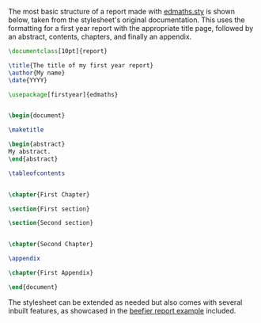 The most basic structure of a report made with [edmaths.sty](https://github.com/Foggalong/edinburgh-math-latex/blob/master/edmaths.sty) is shown below, taken from the stylesheet's original documentation. This uses the formatting for a first year report with the appropriate title page, followed by an abstract, contents, chapters, and finally an appendix.


```latex
\documentclass[10pt]{report}

\title{The title of my first year report}
\author{My name}
\date{YYYY}

\usepackage[firstyear]{edmaths}


\begin{document}

\maketitle

\begin{abstract}
My abstract.
\end{abstract}

\tableofcontents


\chapter{First Chapter}

\section{First section}

\section{Second section}


\chapter{Second Chapter}

\appendix

\chapter{First Appendix}

\end{document}
```

The stylesheet can be extended as needed but also comes with several inbuilt features, as showcased in the [beefier report example](https://github.com/Foggalong/edinburgh-math-latex/blob/master/example-report.tex) included.